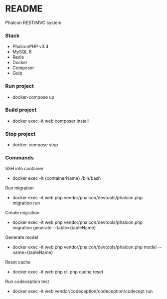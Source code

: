 # README #

Phalcon REST/MVC system

### Stack ###

* PhalconPHP v3.4
* MySQL 8
* Redis
* Docker
* Composer
* Gulp

### Run project ###

* docker-compose up

### Build project ###

* docker exec -it web composer install

### Stop project ###

* docker-compose stop

### Commands ###

SSH into container
* docker exec -it {containerName} /bin/bash

Run migration
* docker exec -it web php vendor/phalcon/devtools/phalcon.php migration run

Create migration
* docker exec -it web php vendor/phalcon/devtools/phalcon.php migration generate --table={tableName}

Generate model
* docker exec -it web php vendor/phalcon/devtools/phalcon.php model --name={tableName}

Reset cache
* docker exec -it web php cli.php cache reset

Run codeception test
* docker exec -it web vendor/codeception/codeception/codecept run